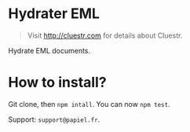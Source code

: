 # Hydrater EML
> Visit http://cluestr.com for details about Cluestr.

Hydrate EML documents.

# How to install?
Git clone, then `npm intall`.
You can now `npm test`.

Support: `support@papiel.fr`.
